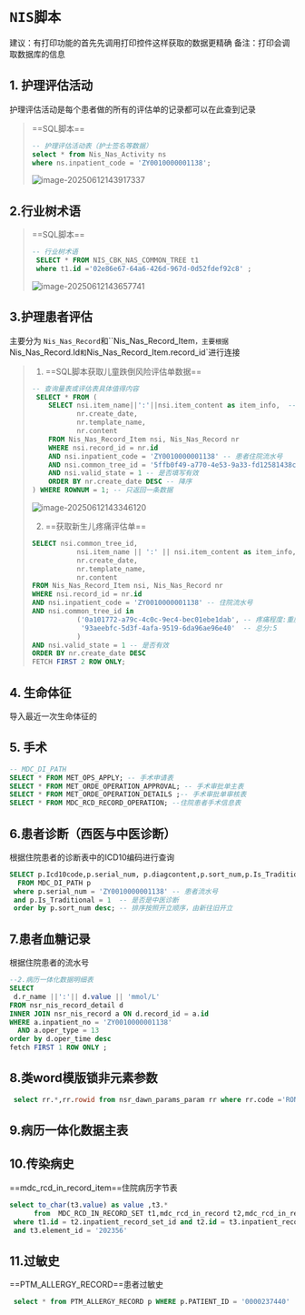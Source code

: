 # `NIS脚本`

建议：有打印功能的首先先调用打印控件这样获取的数据更精确 备注：打印会调取数据库的信息



## 1. 护理评估活动

护理评估活动是每个患者做的所有的评估单的记录都可以在此查到记录

> ==SQL脚本==
>
> ```sql
> -- 护理评估活动表（护士签名等数据）
> select * from Nis_Nas_Activity ns 
> where ns.inpatient_code = 'ZY0010000001138';
> ```
>
> ![image-20250612143917337](https://gitee.com/HavertzPlatform/worker-picgo/raw/master/20250612143917377.png)

## 2.行业树术语

> ==SQL脚本==
>
> ```sql
> -- 行业树术语
>  SELECT * FROM NIS_CBK_NAS_COMMON_TREE t1 
>  where t1.id ='02e86e67-64a6-426d-967d-0d52fdef92c8' ;
> ```
>
> ![image-20250612143657741](https://gitee.com/HavertzPlatform/worker-picgo/raw/master/20250612143855850.png)



## 3.护理患者评估

主要分为 `Nis_Nas_Record`和``Nis_Nas_Record_Item`，主要根据`Nis_Nas_Record.Id`和`Nis_Nas_Record_Item.record_id`进行连接

> 1. ==SQL脚本获取儿童跌倒风险评估单数据==
>
> ```sql
> -- 查询量表或评估表具体值得内容
>  SELECT * FROM (
>     SELECT nsi.item_name||':'||nsi.item_content as item_info,  -- 拼接的数据
>            nr.create_date,
>            nr.template_name,
>            nr.content
>     FROM Nis_Nas_Record_Item nsi, Nis_Nas_Record nr
>     WHERE nsi.record_id = nr.id 
>     AND nsi.inpatient_code = 'ZY0010000001138' -- 患者住院流水号
>     AND nsi.common_tree_id = '5ffb0f49-a770-4e53-9a33-fd12581438c7' -- 行业树种想要查询的结果
>     AND nsi.valid_state = 1 -- 是否填写有效
>     ORDER BY nr.create_date DESC -- 降序
> ) WHERE ROWNUM = 1; -- 只返回一条数据
> ```
>
> ![image-20250612143346120](https://gitee.com/HavertzPlatform/worker-picgo/raw/master/20250612143346268.png)
>
> 2. ==获取新生儿疼痛评估单==
>
> ```sql
> SELECT nsi.common_tree_id,
>            nsi.item_name || ':' || nsi.item_content as item_info,
>            nr.create_date,
>            nr.template_name,
>            nr.content
> FROM Nis_Nas_Record_Item nsi, Nis_Nas_Record nr
> WHERE nsi.record_id = nr.id
> AND nsi.inpatient_code = 'ZY0010000001138' -- 住院流水号
> AND nsi.common_tree_id in
>            ('0a101772-a79c-4c0c-9ec4-bec01ebe1dab', -- 疼痛程度:重度疼痛；
>             '93aeebfc-5d3f-4afa-9519-6da96ae96e40'  -- 总分:5
>            ) 
> AND nsi.valid_state = 1 -- 是否有效
> ORDER BY nr.create_date DESC
> FETCH FIRST 2 ROW ONLY;
> ```
>
> 

##  4. 生命体征

导入最近一次生命体征的



## 5. 手术

```sql
-- MDC_DI_PATH
SELECT * FROM MET_OPS_APPLY; -- 手术申请表
SELECT * FROM MET_ORDE_OPERATION_APPROVAL; -- 手术审批单主表
SELECT * FROM MET_ORDE_OPERATION_DETAILS ;-- 手术审批单审核表
SELECT * FROM MDC_RCD_RECORD_OPERATION; --住院患者手术信息表
```

## 6.患者诊断（西医与中医诊断）

根据住院患者的诊断表中的ICD10编码进行查询

```sql
SELECT p.Icd10code,p.serial_num, p.diagcontent,p.sort_num,p.Is_Traditional,p.DISEASE_ID
  FROM MDC_DI_PATH p
 where p.serial_num = 'ZY0010000001138' -- 患者流水号
 and p.Is_Traditional = 1  -- 是否是中医诊断
 order by p.sort_num desc; -- 排序按照开立顺序，由新往旧开立
```

## 7.患者血糖记录

根据住院患者的流水号

```sql
--2.病历一体化数据明细表
SELECT
 d.r_name ||':'|| d.value || 'mmol/L'
FROM nsr_nis_record_detail d 
INNER JOIN nsr_nis_record a ON d.record_id = a.id
WHERE a.inpatient_no = 'ZY0010000001138'
  AND a.oper_type = 13
order by d.oper_time desc
fetch FIRST 1 ROW ONLY ;
```

## 8.类word模版锁非元素参数

```sql
 select rr.*,rr.rowid from nsr_dawn_params_param rr where rr.code ='RONRecord.WordRecordUnProtectTemplateId';
```

## 9.病历一体化数据主表

## 10.传染病史

==mdc_rcd_in_record_item==住院病历字节表

```sql
select to_char(t3.value) as value ,t3.*
      from  MDC_RCD_IN_RECORD_SET t1,mdc_rcd_in_record t2,mdc_rcd_in_record_item t3
 where t1.id = t2.inpatient_record_set_id and t2.id = t3.inpatient_record /*and t1.inpatient_no = '' */
 and t3.element_id = '202356'
```

## 11.过敏史 

==PTM_ALLERGY_RECORD==患者过敏史 

```sql
 select * from PTM_ALLERGY_RECORD p WHERE p.PATIENT_ID = '0000237440' 
```







